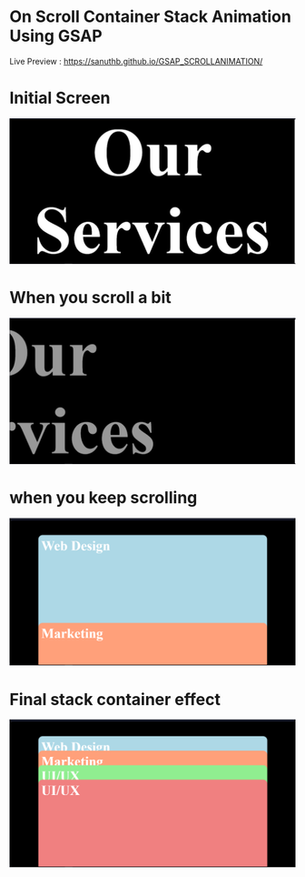 # On Scroll Container Stack Animation Using GSAP

Live Preview : https://sanuthb.github.io/GSAP_SCROLLANIMATION/

# Initial Screen
![image info](imgs/img1.PNG)
# When you scroll a bit
![image info](imgs/img2.PNG)
# when you keep scrolling
![image info](imgs/img3.PNG)
# Final stack container effect
![image info](imgs/img4.PNG)
